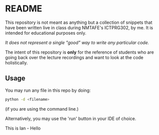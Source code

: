# README
This repository is not meant as anything but a collection of snippets that have been written live in class during NMTAFE's ICTPRG302, by me.  It is intended for educational purposes only.

*It does not represent a single "good" way to write any particular code.*

The intent of this repository is __only__ for the reference of students who are going back over the lecture recordings and want to look at the code holistically.

## Usage
You may run any file in this repo by doing:

```bash
python -d <filename>
``` 

(if you are using the command line.)  

Alternatively, you may use the 'run' button in your IDE of choice.

This is Ian - Hello
